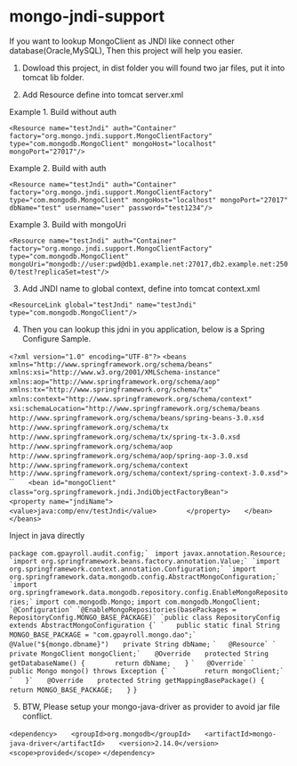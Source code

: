 mongo-jndi-support
===================
If you want to lookup MongoClient as JNDI like connect other database(Oracle,MySQL), Then this project will help you easier.

1. Dowload this project, in dist folder you will found two jar files, put it into tomcat lib folder.

2. Add Resource define into tomcat server.xml

Example 1. Build without auth

`<Resource name="testJndi" auth="Container" factory="org.mongo.jndi.support.MongoClientFactory" type="com.mongodb.MongoClient" mongoHost="localhost" mongoPort="27017"/>`


Example 2. Build with auth

`<Resource name="testJndi" auth="Container" factory="org.mongo.jndi.support.MongoClientFactory" type="com.mongodb.MongoClient" mongoHost="localhost" mongoPort="27017" dbName="test" username="user" password="test1234"/>`


Example 3. Build with mongoUri

`<Resource name="testJndi" auth="Container" factory="org.mongo.jndi.support.MongoClientFactory" type="com.mongodb.MongoClient" mongoUri="mongodb://user:pwd@db1.example.net:27017,db2.example.net:2500/test?replicaSet=test"/>`

3. Add JNDI name to global context, define into tomcat context.xml

`<ResourceLink global="testJndi" name="testJndi" type="com.mongodb.MongoClient"/>`

4. Then you can lookup this jdni in you application, below is a Spring Configure Sample.

`<?xml version="1.0" encoding="UTF-8"?>`
`<beans xmlns="http://www.springframework.org/schema/beans" xmlns:xsi="http://www.w3.org/2001/XMLSchema-instance" xmlns:aop="http://www.springframework.org/schema/aop"`
`	xmlns:tx="http://www.springframework.org/schema/tx" xmlns:context="http://www.springframework.org/schema/context"`
`	xsi:schemaLocation="http://www.springframework.org/schema/beans `
`						http://www.springframework.org/schema/beans/spring-beans-3.0.xsd`
`						http://www.springframework.org/schema/tx`
`						http://www.springframework.org/schema/tx/spring-tx-3.0.xsd`
`						http://www.springframework.org/schema/aop `
`						http://www.springframework.org/schema/aop/spring-aop-3.0.xsd`
`					    http://www.springframework.org/schema/context   `
`					    http://www.springframework.org/schema/context/spring-context-3.0.xsd">`
``
`	<bean id="mongoClient" class="org.springframework.jndi.JndiObjectFactoryBean">`
`		<property name="jndiName">`
`			<value>java:comp/env/testJndi</value>`
`		</property>`
`	</bean>`
`</beans>`

Inject in java directly

``package com.gpayroll.audit.config;`
``
`import javax.annotation.Resource;`
``
`import org.springframework.beans.factory.annotation.Value;`
`import org.springframework.context.annotation.Configuration;`
`import org.springframework.data.mongodb.config.AbstractMongoConfiguration;`
`import org.springframework.data.mongodb.repository.config.EnableMongoRepositories;`
``
`import com.mongodb.Mongo;`
`import com.mongodb.MongoClient;`
``
`@Configuration`
`@EnableMongoRepositories(basePackages = RepositoryConfig.MONGO_BASE_PACKAGE)`
`public class RepositoryConfig extends AbstractMongoConfiguration {`
`	public static final String MONGO_BASE_PACKAGE = "com.gpayroll.mongo.dao";`
``
`	@Value("${mongo.dbname}")`
`	private String dbName;`
``
`	@Resource`
`	private MongoClient mongoClient;`
``
`	@Override`
`	protected String getDatabaseName() {`
`		return dbName;`
`	}`
``
`	@Override`
`	public Mongo mongo() throws Exception {`
`		return mongoClient;`
`	}`
``
`	@Override`
`	protected String getMappingBasePackage() {`
`		return MONGO_BASE_PACKAGE;`
`	}`
`}`

5. BTW, Please setup your mongo-java-driver as provider to avoid jar file conflict.

`<dependency>`
`	<groupId>org.mongodb</groupId>`
`	<artifactId>mongo-java-driver</artifactId>`
`	<version>2.14.0</version>`
`	<scope>provided</scope>`
`</dependency>`
